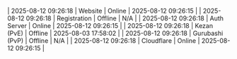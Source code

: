 | 2025-08-12 09:26:18 | Website | Online | 2025-08-12 09:26:15 |
| 2025-08-12 09:26:18 | Registration | Offline | N/A |
| 2025-08-12 09:26:18 | Auth Server | Online | 2025-08-12 09:26:15 |
| 2025-08-12 09:26:18 | Kezan (PvE) | Offline | 2025-08-03 17:58:02 |
| 2025-08-12 09:26:18 | Gurubashi (PvP) | Offline | N/A |
| 2025-08-12 09:26:18 | Cloudflare | Online | 2025-08-12 09:26:15 |
